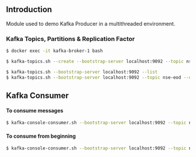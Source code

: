 ## Introduction
Module used to demo Kafka Producer in a multithreaded environment.

### Kafka Topics, Partitions & Replication Factor

```bash
$ docker exec -it kafka-broker-1 bash

$ kafka-topics.sh --create --bootstrap-server localhost:9092 --topic nse-eod --partitions 5 --replication-factor 3 --config segment.bytes=1000000

$ kafka-topics.sh --bootstrap-server localhost:9092 --list
$ kafka-topics.sh --bootstrap-server localhost:9092 --topic nse-eod --describe
```

## Kafka Consumer

#### To consume messages
```bash
$ kafka-console-consumer.sh --bootstrap-server localhost:9092 --topic nse-eod
```

#### To consume from beginning
```bash
$ kafka-console-consumer.sh --bootstrap-server localhost:9092 --topic nse-eod --from-beginning
```
